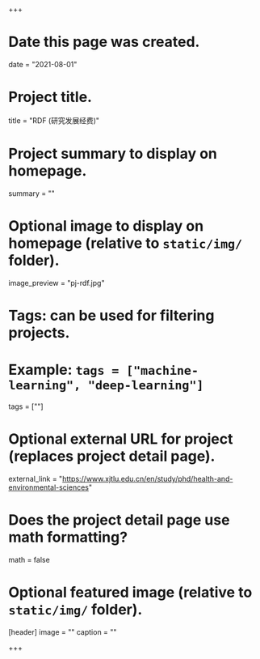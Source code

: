 +++
# Date this page was created.
date = "2021-08-01"

# Project title.
title = "RDF (研究发展经费)"

# Project summary to display on homepage.
summary = ""

# Optional image to display on homepage (relative to `static/img/` folder).
image_preview = "pj-rdf.jpg"

# Tags: can be used for filtering projects.
# Example: `tags = ["machine-learning", "deep-learning"]`
tags = [""]

# Optional external URL for project (replaces project detail page).
external_link = "https://www.xjtlu.edu.cn/en/study/phd/health-and-environmental-sciences"

# Does the project detail page use math formatting?
math = false

# Optional featured image (relative to `static/img/` folder).
[header]
image = ""
caption = ""

+++

